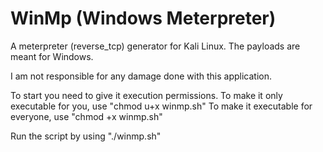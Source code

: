 # WinMp (Windows Meterpreter)
A meterpreter (reverse_tcp) generator for Kali Linux. The payloads are meant for Windows.

I am not responsible for any damage done with this application.

To start you need to give it execution permissions.
To make it only executable for you, use "chmod u+x winmp.sh"
To make it executable for everyone, use "chmod +x winmp.sh"

Run the script by using "./winmp.sh"

